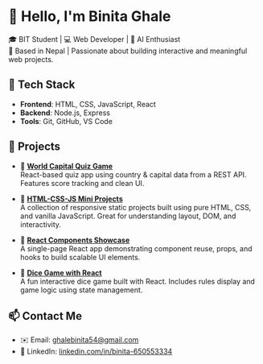 # 👋 Hello, I'm Binita Ghale

🎓 BIT Student | 💻 Web Developer | 🌱 AI Enthusiast  
📍 Based in Nepal | Passionate about building interactive and meaningful web projects.

## 🔧 Tech Stack
- **Frontend**: HTML, CSS, JavaScript, React  
- **Backend**: Node.js, Express  
- **Tools**: Git, GitHub, VS Code

## 🌟 Projects

- 🔗 [**World Capital Quiz Game**](https://github.com/binita54/world-capital-quiz-game)  
  React-based quiz app using country & capital data from a REST API. Features score tracking and clean UI.

- 🔗 [**HTML-CSS-JS Mini Projects**](https://github.com/binita54/HTML-CSS-JS-PROJECT)  
  A collection of responsive static projects built using pure HTML, CSS, and vanilla JavaScript. Great for understanding layout, DOM, and interactivity.

- 🔗 [**React Components Showcase**](https://github.com/binita54/React-project)  
  A single-page React app demonstrating component reuse, props, and hooks to build scalable UI elements.

- 🔗 [**Dice Game with React**](https://github.com/binita54/dice_game_react)  
  A fun interactive dice game built with React. Includes rules display and game logic using state management.

  

## 📫 Contact Me
- ✉️ Email: [ghalebinita54@gmail.com](mailto:ghalebinita54@gmail.com)  
- 🔗 LinkedIn: [linkedin.com/in/binita-650553334](https://www.linkedin.com/in/binita-650553334/)
